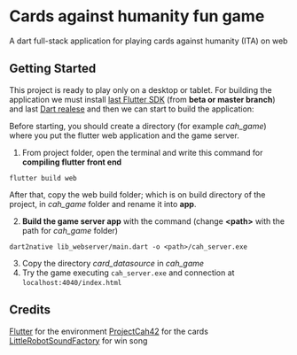 # Cards against humanity fun game
  
A dart full-stack application for playing cards against humanity (ITA) on web
  
## Getting Started  
  
This project is ready to play only on a desktop or tablet. For building the application we must install [last Flutter SDK](https://flutter.dev/docs/get-started/install) (from **beta or master branch**) and last [Dart realese]([https://dart.dev/get-dart](https://dart.dev/get-dart)) and then we can start to build the application:

Before starting, you should create a directory (for example *cah_game*) where you put the flutter web application and the game server.

1. From project folder, open the terminal and write this command for **compiling flutter front end** 
 ```
 flutter build web
```
After that, copy the web build folder; which is on build directory of the project, in *cah_game* folder and rename it into **app**.

2.  **Build the game server app** with the command (change **\<path>** with the path for *cah_game* folder)
```
dart2native lib_webserver/main.dart -o <path>/cah_server.exe
```
3. Copy the directory *card_datasource* in *cah_game* 
4. Try the game executing `cah_server.exe` and connection at `localhost:4040/index.html`

## Credits

[Flutter](https://flutter.dev/) for the environment
[ProjectCah42]([https://www.cah42project.it/](https://www.cah42project.it/)) for the cards
[LittleRobotSoundFactory](https://freesound.org/s/270402/) for win song